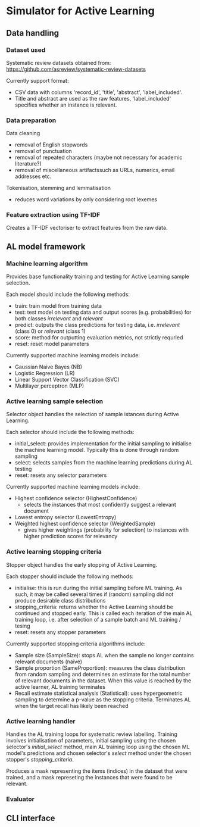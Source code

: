 # Simulator for Active Learning


## Data handling

### Dataset used
Systematic review datasets obtained from:
https://github.com/asreview/systematic-review-datasets

Currently support format:
- CSV data with columns 'record_id', 'title', 'abstract', 'label_included'.
- Title and abstract are used as the raw features, 'label_included' specifies whether an instance is relevant.

### Data preparation
Data cleaning
- removal of English stopwords
- removal of punctuation
- removal of repeated characters (maybe not necessary for academic literature?)
- removal of miscellaneous artifactssuch as URLs, numerics, email addresses etc.

Tokenisation, stemming and lemmatisation
- reduces word variations by only considering root lexemes

### Feature extraction using TF-IDF
Creates a TF-IDF vectoriser to extract features from the raw data. 


## AL model framework

### Machine learning algorithm
Provides base functionality training and testing for Active Learning sample selection.

Each model should include the following methods:
- train: train model from training data
- test: test model on testing data and output scores (e.g. probabilities) for both classes *irrelevant* and *relevant*
- predict: outputs the class predictions for testing data, i.e. *irrelevant* (class 0) or *relevant* (class 1)
- score: method for outputting evaluation metrics, not strictly requried
- reset: reset model parameters

Currently supported machine learning models include:
- Gaussian Naive Bayes (NB)
- Logistic Regression (LR)
- Linear Support Vector Classification (SVC)
- Multilayer perceptron (MLP)

### Active learning sample selection
Selector object handles the selection of sample istances during Active Learning.

Each selector should include the following methods:
- initial_select: provides implementation for the initial sampling to initialise the machine learning model. Typically this is done through random sampling
- select: selects samples from the machine learning predictions during AL testing
- reset: resets any selector parameters

Currently supported machine learning models include:
- Highest confidence selector (HighestConfidence)
  - selects the instances that most confidently suggest a relevant document
- Lowest entropy selector (LowestEntropy)
- Weighted highest confidence selector (WeightedSample)
  - gives higher weightings (probability for selection) to instances with higher prediction scores for relevancy

### Active learning stopping criteria
Stopper object handles the early stopping of Active Learning.

Each stopper should include the following methods:
- initialise: this is run during the initial sampling before ML training. As such, it may be called several times if (random) sampling did not produce desirable class distributions
- stopping_criteria: returns whether the Active Learning should be continued and stopped early. This is called each iteration of the main AL training loop, i.e. after selection of a sample batch and ML training / tesing
- reset: resets any stopper parameters

Currently supported stopping criteria algorithms include:
- Sample size (SampleSize): stops AL when the sample no longer contains relevant documents (naive)
- Sample proportion (SameProportion): measures the class distribution from random sampling and determines an estimate for the total number of relevant documents in the dataset. When this value is reached by the active learner, AL training terminates
- Recall estimate statistical analysis (Statistical): uses hypergeometric sampling to determine a p-value as the stopping criteria. Terminates AL when the target recall has likely been reached

### Active learning handler
Handles the AL training loops for systematic review labelling. Training involves initialisation of parameters, initial sampling using the chosen selector's *initial_select* method, main AL training loop using the chosen ML model's predictions and chosen selector's *select* method under the chosen stopper's *stopping_criteria*.

Produces a mask representing the items (indices) in the dataset that were trained, and a mask represeting the instances that were found to be relevant.

### Evaluator


## CLI interface
